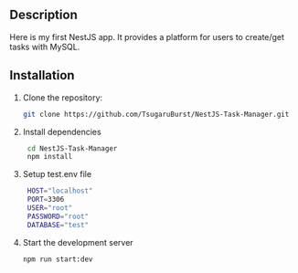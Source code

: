 ## Description
Here is my first NestJS app. It provides a platform for users to create/get tasks with MySQL.

## Installation

1. Clone the repository:

   ```bash
   git clone https://github.com/TsugaruBurst/NestJS-Task-Manager.git

2. Install dependencies
   ```bash
    cd NestJS-Task-Manager
    npm install

3. Setup test.env file
   ```bash
    HOST="localhost"
    PORT=3306
    USER="root"
    PASSWORD="root"
    DATABASE="test"

4. Start the development server
   ```bash
   npm run start:dev
